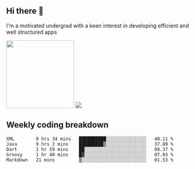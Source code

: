 ## Hi there 👋
I'm a motivated undergrad with a keen interest in developing efficient and well structured apps

<img height="180em" src="https://github-readme-stats-eight-theta.vercel.app/api/top-langs/?username=ade3l&langs_count=7&theme=cobalt&layout=compact"/>

<a href="">
  <img src="https://komarev.com/ghpvc/?username=ade3l&style=flat-square" />
</a>

## Weekly coding breakdown
<!--START_SECTION:waka-->
```text
XML        9 hrs 34 mins   ██████████░░░░░░░░░░░░░░░   40.11 % 
Java       9 hrs 2 mins    █████████▒░░░░░░░░░░░░░░░   37.89 % 
Dart       1 hr 59 mins    ██░░░░░░░░░░░░░░░░░░░░░░░   08.37 % 
Groovy     1 hr 40 mins    █▓░░░░░░░░░░░░░░░░░░░░░░░   07.03 % 
Markdown   21 mins         ▒░░░░░░░░░░░░░░░░░░░░░░░░   01.53 % 
```
<!--END_SECTION:waka-->
<!-- 
<img src="https://github.com/ade3l/ade3l/blob/master/codeStats.svg" alt="Alternative Text"/> -->

<!--
**ade3l/ade3l** is a ✨ _special_ ✨ repository because its `README.md` (this file) appears on your GitHub profile.

Here are some ideas to get you started:

- 🔭 I’m currently working on ... 
- 🌱 I’m currently learning ... 
- 👯 I’m looking to collaborate on ... 
- 🤔 I’m looking for help with ... 
- 💬 Ask me about ... Anything 
- 📫 How to reach me: ...
- 😄 Pronouns: ...
- ⚡ Fun fact: ...
-->
